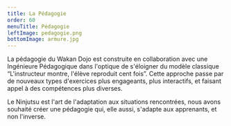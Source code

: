 ```yaml
---
title: La Pédagogie
order: 60
menuTitle: Pédagogie
leftImage: pedagogie.png
bottomImage: armure.jpg
---
```


La pédagogie du Wakan Dojo est construite en collaboration avec une Ingénieure Pédagogique dans l'optique de s'éloigner du modèle classique “L'instructeur montre, l'élève reproduit cent fois”. Cette approche passe par de nouveaux types d'exercices plus engageants, plus interactifs, et faisant appel à
des compétences plus diverses.

Le Ninjutsu est l'art de l'adaptation aux situations rencontrées, nous avons souhaité créer une pédagogie qui, elle aussi, s'adapte aux apprenants, et non l'inverse.
